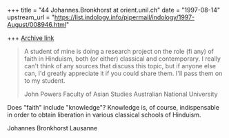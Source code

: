 +++
title = "44 Johannes.Bronkhorst at orient.unil.ch"
date = "1997-08-14"
upstream_url = "https://list.indology.info/pipermail/indology/1997-August/008946.html"

+++
[Archive link](https://list.indology.info/pipermail/indology/1997-August/008946.html)

>A student of mine is doing a research project on the role (fi any) of faith
>in Hinduism, both (or either) classical and contemporary. I really can't
>think of any sources that discuss this topic, but if anyone else can, I'd
>greatly appreciate it if you could share them. I'll pass them on to my
>student.
>
>John Powers
>Faculty of Asian Studies
>Australian National University

Does "faith" include "knowledge"? Knowledge is, of course, indispensable in
order to obtain liberation in various classical schools of Hinduism.

Johannes Bronkhorst
Lausanne






